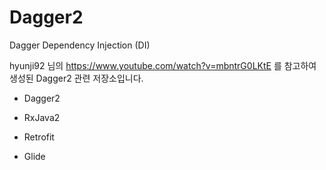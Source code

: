 # Dagger2
Dagger  Dependency Injection (DI)

hyunji92 님의
https://www.youtube.com/watch?v=mbntrG0LKtE 를 참고하여 
생성된 Dagger2 관련 저장소입니다.

* Dagger2

* RxJava2

* Retrofit 

* Glide
